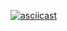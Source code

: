 [![asciicast](https://asciinema.org/a/7xl3e22hk6atsrw7q8gpuouek.png)](https://asciinema.org/a/7xl3e22hk6atsrw7q8gpuouek)
